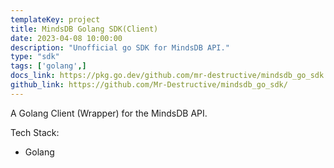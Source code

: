```yaml
---
templateKey: project
title: MindsDB Golang SDK(Client)
date: 2023-04-08 10:00:00
description: "Unofficial go SDK for MindsDB API."
type: "sdk"
tags: ['golang',]
docs_link: https://pkg.go.dev/github.com/mr-destructive/mindsdb_go_sdk
github_link: https://github.com/Mr-Destructive/mindsdb_go_sdk/
---
```


A Golang Client (Wrapper) for the MindsDB API.


Tech Stack:

- Golang
